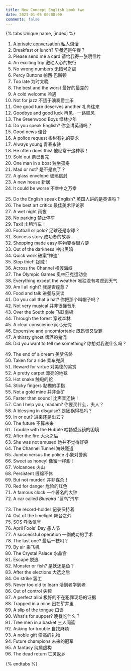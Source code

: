 ```yaml
---
title: New Concept English book two
date: 2021-01-05 00:00:00
comments: false
---
```


{% tabs Unique name, [index] %}
<!-- tab Unit 1 -->
1. [A private conversation 私人谈话](01)
2. Breakfast or lunch? 早餐还是午餐？
3. Please send me a card 请给我寄一张明信片
4. An exciting trip 激动人心的旅行
5. No wrong numbers 无错号之虞
6. Percy Buttons 帕西·巴斯顿
7. Too late 为时太晚
8. The best and the worst 最好的最差的
9. A cold welcome 冷遇
10. Not for jazz 不适于演奏爵士乐
11. One good turn deserves another 礼尚往来
12. Goodbye and good luck 再见，一路顺风
13. The Greenwood Boys 绿林少年
14. Do you speak English? 你会讲英语吗？
15. Good news 佳音
16. A police request 彬彬有礼的要求
17. Always young 青春永驻
18. He often does this! 他经常干这种事！
19. Sold out 票已售完
20. One man in a boat 独坐孤舟
21. Mad or not? 是不是疯了？
22. A glass envelope 玻璃信封
23. A new house 新居
24. It could be worse 不幸中之万幸
<!-- endtab -->
<!-- tab Unit 2 -->
25. Do the English speak English? 英国人讲的是英语吗？
26. The best art critics 最佳美术评论家
27. A wet night 雨夜
28. No parking 禁止停车
29. Taxi! 出租汽车！
30. Football or polo? 足球还是水球？
31. Success story 成功者的故事
32. Shopping made easy 购物变得很方便
33. Out of the darkness 冲出黑暗
34. Quick work 破案“神速”
35. Stop thief! 捉贼！
36. Across the Channel 横渡海峡
37. The Olympic Games 奥林匹克运动会
38. Everything except the weather 唯独没有考虑到天气
39. Am I all right? 我是否痊愈？
40. Food and talk 进餐与交谈
41. Do you call that a hat? 你把那个叫帽子吗？
42. Not very musical 并非很懂音乐
43. Over the South pole 飞跃南极
44. Through the forest 穿过森林
45. A clear conscience 问心无愧
46. Expensive and uncomfortable 既昂贵又受罪
47. A thirsty ghost 嗜酒的鬼混
48. Did you want to tell me something? 你想对我说什么吗？
<!-- endtab -->
<!-- tab Unit 3 -->
49. The end of a dream 美梦告终
50. Taken for a ride 乘车兜风
51. Reward for virtue 对美德的奖赏
52. A pretty carpet 漂亮的地毯
53. Hot snake 触电的蛇
54. Sticky fingers 黏糊的手指
55. Not a gold mine 并非金矿
56. Faster than sound! 比声音还快！
57. Can I help you, madam? 你要买什么，夫人？
58. A blessing in disguise? 是因祸得福吗？
59. In or out? 进来还是出去？
60. The future 不算未来
61. Trouble with the Hubble 哈勃望远镜的困境
62. After the fire 大火之后
63. She was not amused 她并不觉得好笑
64. The Channel Tunnel 海峡隧道
65. Jumbo versus the police 小象对警察
66. Sweet as honey! 像蜜一样甜！
67. Volcanoes 火山
68. Persistent 缠绵不休
69. But not murder! 并非谋杀！
70. Red for danger 危险的红色
71. A famous clock 一个著名的大钟
72. A car called *Bluebird* “蓝鸟”汽车
<!-- endtab -->
<!-- tab Unit 4 -->
73. The record-holder 记录保持着
74. Out of the limelight 舞台之外
75. SOS 呼救信号
76. April Fools' Day 愚人节
77. A successful operation 一例成功的手术
78. The last one? 最后一枝吗？
79. By air 乘飞机
80. The Crystal Palace 水晶宫
81. Escape 脱逃
82. Monster or fish? 是妖还是鱼？
83. After the elections 大选之后
84. On strike 罢工
85. Never too old to learn 活到老学到老
86. Out of control 失控
87. A perfect alibi 极好的不在犯罪现场的证据
88. Trapped in a mine 困在矿井里
89. A slip of the tongue 口误
90. What's for supper? 晚餐吃什么？
91. Tree men in a basket 三人同篮
92. Asking for trouble 自找麻烦
93. A noble gift 崇高的礼物
94. Future champions 未来的冠军
95. A fantasy 纯属虚构
96. The dead return 亡灵返乡
<!-- endtab -->
{% endtabs %}
